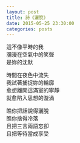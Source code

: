 ```yaml
---
layout: post
title: 詩《灑脫》
date: 2015-05-25 23:30:00
categories: posts
---
```


這不像平時的我  
瀰漫在空氣中的笑聲  
是妳的沈默  

時間在夜色中流失  
我試著捕捉妳的輪廓  
愈想離開這滿室的寧靜  
就愈陷入思想的漩渦  

瞧你把話說得灑脫  
瞧你捨得冷落  
且把三言兩語忘卻  
且把等待當成享受  
